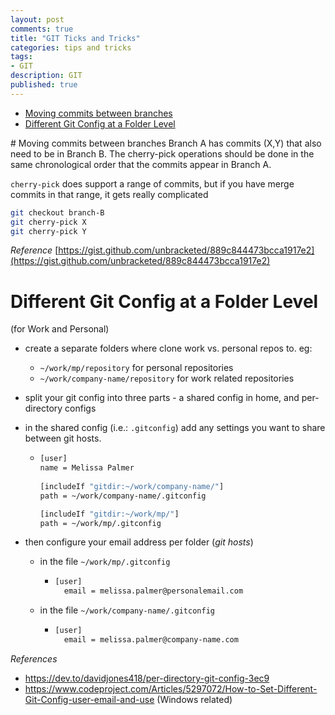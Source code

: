 ```yaml
---
layout: post
comments: true
title: "GIT Ticks and Tricks"
categories: tips and tricks
tags: 
- GIT
description: GIT
published: true
---
```


* [Moving commits between branches](#moving_commits_btw_branches)
* [Different Git Config at a Folder Level](#different_git_config_at_a_folder_level)   

<a name="moving_commits_btw_branches"/>
# Moving commits between branches
Branch A has commits (X,Y) that also need to be in Branch B. 
The cherry-pick operations should be done in the same chronological order that the commits appear in Branch A.

`cherry-pick` does support a range of commits, but if you have merge commits in that range, it gets really complicated

```bash
git checkout branch-B
git cherry-pick X
git cherry-pick Y
```
_Reference_ [https://gist.github.com/unbracketed/889c844473bcca1917e2](https://gist.github.com/unbracketed/889c844473bcca1917e2)

# Different Git Config at a Folder Level

(for Work and Personal)

- create a separate folders where clone work vs. personal repos to. eg: 

  - `~/work/mp/repository`  for personal repositories
  - `~/work/company-name/repository` for work related repositories

- split your git config into three parts - a shared config in home, and per-directory configs 

- in the shared config (i.e.:  `.gitconfig`) add any settings you want to share between git hosts. 

  - ```bash
    [user]
    name = Melissa Palmer
    	
    [includeIf "gitdir:~/work/company-name/"]
    path = ~/work/company-name/.gitconfig
    
    [includeIf "gitdir:~/work/mp/"]
    path = ~/work/mp/.gitconfig
    ```

- then configure your email address per folder (*git hosts*)

  - in the file `~/work/mp/.gitconfig`

    - ```bash
      [user]
      	email = melissa.palmer@personalemail.com
      ```

  - in the file `~/work/company-name/.gitconfig`

    - ```bash
      [user]
      	email = melissa.palmer@company-name.com
      ```

*References* 

- https://dev.to/davidjones418/per-directory-git-config-3ec9 
- https://www.codeproject.com/Articles/5297072/How-to-Set-Different-Git-Config-user-email-and-use (Windows related)

